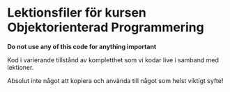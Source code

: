 # Lektionsfiler för kursen Objektorienterad Programmering

**Do not use any of this code for anything important**

Kod i varierande tillstånd av kompletthet som vi kodar live i samband med lektioner.

Absolut inte något att kopiera och använda till något som helst viktigt syfte!
